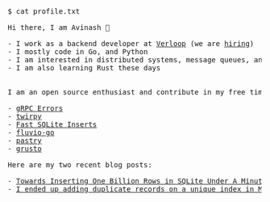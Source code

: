 <pre>
$ cat profile.txt

Hi there, I am Avinash 👋

- I work as a backend developer at <a href="https://github.com/verloop">Verloop</a> (we are <a href="https://verloop-team.freshteam.com/jobs">hiring</a>)
- I mostly code in Go, and Python
- I am interested in distributed systems, message queues, and messaging infrastructure in general
- I am also learning Rust these days
<!-- - Here is my <a href="https://avi.im/resume.pdf">resume</a> -->

I am an open source enthusiast and contribute in my free time. Following projects are my current focus:

- <a href="https://github.com/avinassh/grpc-errors">gRPC Errors</a>
- <a href="https://github.com/verloop/twirpy">twirpy</a>
- <a href="https://github.com/avinassh/fast-sqlite3-inserts">Fast SQLite Inserts</a>
- <a href="https://github.com/avinassh/fluvio-go">fluvio-go</a>
- <a href="https://github.com/avinassh/pastry">pastry</a>
- <a href="https://github.com/avinassh/grusto">grusto</a>

Here are my two recent blog posts:

- <a href="https://avi.im/blag/2021/fast-sqlite-inserts/" rel="nofollow">Towards Inserting One Billion Rows in SQLite Under A Minute</a>
- <a href="https://avi.im/blag/2021/mongo-dupes-in-unique-index/" rel="nofollow">I ended up adding duplicate records on a unique index in MongoDB</a>
</pre>
